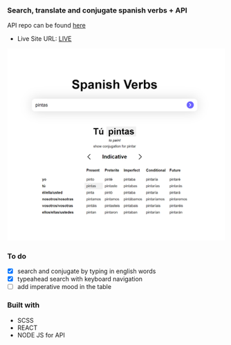 ### Search, translate and conjugate spanish verbs + API

API repo can be found [here](https://github.com/Abrosss/es_conjunction_API)

- Live Site URL: [LIVE](https://spanish-verbs.netlify.app/)

![](./spanish.png)
### To do
  - [x] search and conjugate by typing in english words
  - [x] typeahead search with keyboard navigation
  - [ ] add imperative mood in the table
  
### Built with

- SCSS 
- REACT
- NODE JS for API




